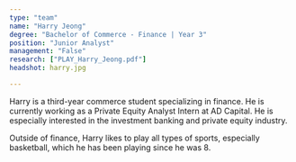 ```yaml
---
type: "team"
name: "Harry Jeong"
degree: "Bachelor of Commerce - Finance | Year 3"
position: "Junior Analyst"
management: "False"
research: ["PLAY_Harry_Jeong.pdf"]
headshot: harry.jpg

---
```


Harry is a third-year commerce student specializing in finance. He is currently working as a Private Equity Analyst Intern at AD Capital. He is especially interested in the investment banking and private equity industry.

Outside of finance, Harry likes to play all types of sports, especially basketball, which he has been playing since he was 8.